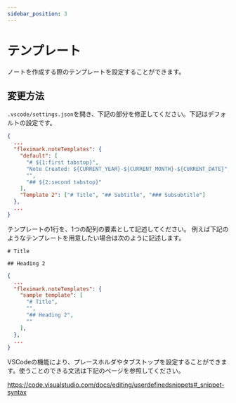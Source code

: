 ```yaml
---
sidebar_position: 3
---
```


# テンプレート

ノートを作成する際のテンプレートを設定することができます。

## 変更方法

`.vscode/settings.json`を開き、下記の部分を修正してください。下記はデフォルトの設定です。
```json title=".vscode/settings.json" {3-11} 
{
  ...
  "fleximark.noteTemplates": {
    "default": [
      "# ${1:first tabstop}",
      "Note Created: ${CURRENT_YEAR}-${CURRENT_MONTH}-${CURRENT_DATE}",
      "",
      "## ${2:second tabstop}"
    ],
    "Template 2": ["# Title", "## Subtitle", "### Subsubtitle"]
  },
  ...
}
```

テンプレートの1行を、1つの配列の要素として記述してください。
例えば下記のようなテンプレートを用意したい場合は次のように記述します。

```plaintext
# Title

## Heading 2

```

```json title=".vscode/settings.json"
{
  ...
  "fleximark.noteTemplates": {
    "sample template": [
      "# Title",
      "",
      "## Heading 2",
      ""
    ],
  },
  ...
}
```

VSCodeの機能により、プレースホルダやタブストップを設定することができます。使うことのできる文法は下記のページを参照してください。

https://code.visualstudio.com/docs/editing/userdefinedsnippets#_snippet-syntax